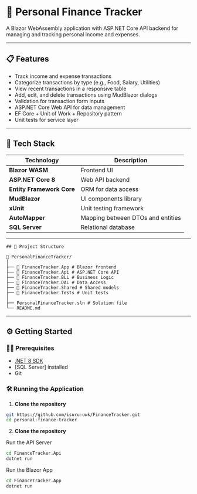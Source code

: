 # 💸 Personal Finance Tracker

A Blazor WebAssembly application with ASP.NET Core API backend for managing and tracking personal income and expenses.

---

## 📋 Features

- Track income and expense transactions
- Categorize transactions by type (e.g., Food, Salary, Utilities)
- View recent transactions in a responsive table
- Add, edit, and delete transactions using MudBlazor dialogs
- Validation for transaction form inputs
- ASP.NET Core Web API for data management
- EF Core + Unit of Work + Repository pattern
- Unit tests for service layer

---

## 🚀 Tech Stack

| Technology       | Description                            |
|------------------|----------------------------------------|
| **Blazor WASM**  | Frontend UI                            |
| **ASP.NET Core 8** | Web API backend                      |
| **Entity Framework Core** | ORM for data access           |
| **MudBlazor**    | UI components library                  |
| **xUnit**        | Unit testing framework                 |
| **AutoMapper**   | Mapping between DTOs and entities      |
| **SQL Server**   | Relational database                    |

---
```
## 🧩 Project Structure

📁 PersonalFinanceTracker/
│
├── 📁 FinanceTracker.App # Blazor frontend
├── 📁 FinanceTracker.Api # ASP.NET Core API
├── 📁 FinanceTracker.BLL # Business Logic
├── 📁 FinanceTracker.DAL # Data Access
├── 📁 FinanceTracker.Shared # Shared models
├── 📁 FinanceTracker.Tests # Unit tests
│
├── PersonalFinanceTracker.sln # Solution file
└── README.md

```
---

## ⚙️ Getting Started

### 🧑‍💻 Prerequisites

- [.NET 8 SDK](https://dotnet.microsoft.com/download)
- [SQL Server] installed
- Git

### 🛠️ Running the Application

1. **Clone the repository**

```bash
git https://github.com/isuru-uwk/FinanceTracker.git
cd personal-finance-tracker
```

2. **Clone the repository**

Run the API Server

```bash
cd FinanceTracker.Api
dotnet run
```

Run the Blazor App

```bash
cd FinanceTracker.App
dotnet run
```

